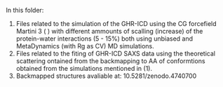 In this folder:

1) Files related to the simulation of the GHR-ICD using the CG forcefield Martini 3 ( ) with different ammounts of scalling (increase) of the protein-water interactions (5 - 15%) both using unbiased and MetaDynamics (with Rg as CV) MD simulations. 
2) Files related to the fiting of GHR-ICD SAXS data using the theoretical scattering ontained from the backmapping to AA of conformtions obtained from the simulations mentioned in (1). 
3) Backmapped structures avaliable at: 10.5281/zenodo.4740700


